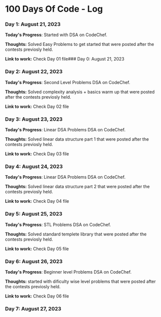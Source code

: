 # 100 Days Of Code - Log

### Day 1: August 21, 2023

**Today's Progress**: Started with DSA on CodeChef.

**Thoughts:** Solved Easy Problems to get started that were posted after the contests previosly held.

**Link to work:** Check Day 01 file### Day 0: August 21, 2023

### Day 2: August 22, 2023

**Today's Progress**: Second Level Problems DSA on CodeChef.

**Thoughts:** Solved complexity analysis + basics warm up that were posted after the contests previosly held.

**Link to work:** Check Day 02 file

### Day 3: August 23, 2023

**Today's Progress**: Linear DSA Problems DSA on CodeChef.

**Thoughts:** Solved linear data structure part 1 that were posted after the contests previosly held.

**Link to work:** Check Day 03 file

### Day 4: August 24, 2023

**Today's Progress**: Linear DSA Problems DSA on CodeChef.

**Thoughts:** Solved linear data structure part 2 that were posted after the contests previosly held.

**Link to work:** Check Day 04 file

### Day 5: August 25, 2023

**Today's Progress**: STL Problems DSA on CodeChef.

**Thoughts:** Solved standard templete library that were posted after the contests previosly held.

**Link to work:** Check Day 05 file

### Day 6: August 26, 2023

**Today's Progress**: Beginner level Problems DSA on CodeChef.

**Thoughts:** started with dificulty wise level problems that were posted after the contests previosly held.

**Link to work:** Check Day 06 file

### Day 7: August 27, 2023

<!-- **Today's Progress**: Beginner level Problems DSA on CodeChef.

**Thoughts:** started with dificulty wise level problems that were posted after the contests previosly held.
//amr15a.cpp
**Link to work:** Check Day 06 file -->